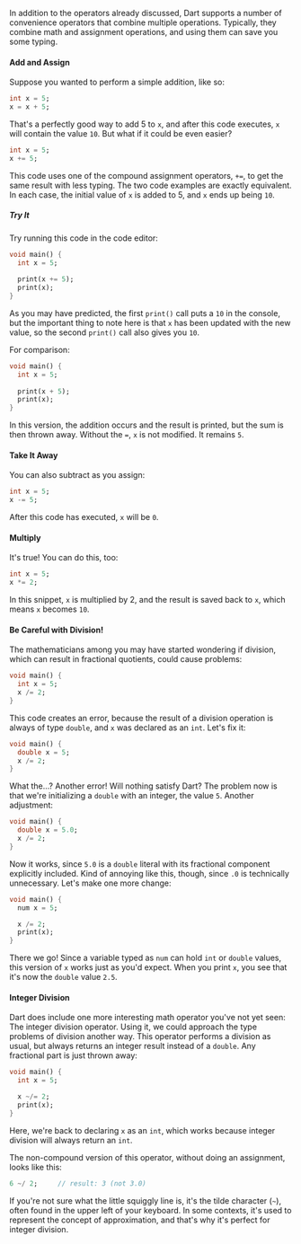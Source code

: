 In addition to the operators already discussed, Dart supports a number of convenience operators that combine multiple operations. Typically, they combine math and assignment operations, and using them can save you some typing.

#### Add and Assign

Suppose you wanted to perform a simple addition, like so:

```dart
int x = 5;
x = x + 5;
```

That's a perfectly good way to add 5 to `x`, and after this code executes, `x` will contain the value `10`. But what if it could be even easier?

```dart
int x = 5;
x += 5;
```

This code uses one of the compound assignment operators, `+=`, to get the same result with less typing. The two code examples are exactly equivalent. In each case, the initial value of `x` is added to 5, and `x` ends up being `10`.

##### Try It

Try running this code in the code editor:

```dart
void main() {
  int x = 5;
  
  print(x += 5);
  print(x);
}
```

As you may have predicted, the first `print()` call puts a `10` in the console, but the important thing to note here is that `x` has been updated with the new value, so the second `print()` call also gives you `10`.

For comparison:

```dart
void main() {
  int x = 5;
  
  print(x + 5);
  print(x);
}
```

In this version, the addition occurs and the result is printed, but the sum is then thrown away. Without the `=`, `x` is not modified. It remains `5`.

#### Take It Away

You can also subtract as you assign:

```dart
int x = 5;
x -= 5;
```

After this code has executed, `x` will be `0`.

#### Multiply

It's true! You can do this, too:

```dart
int x = 5;
x *= 2;
```

In this snippet, `x` is multiplied by 2, and the result is saved back to `x`, which means `x` becomes `10`.

#### Be Careful with Division!

The mathematicians among you may have started wondering if division, which can result in fractional quotients, could cause problems:

```dart
void main() {
  int x = 5;
  x /= 2;
}
```

This code creates an error, because the result of a division operation is always of type `double`, and `x` was declared as an `int`. Let's fix it:

```dart
void main() {
  double x = 5;
  x /= 2;
}
```

What the...? Another error! Will nothing satisfy Dart? The problem now is that we're initializing a `double` with an integer, the value `5`. Another adjustment:

```dart
void main() {
  double x = 5.0;
  x /= 2;
}
```

Now it works, since `5.0` is a `double` literal with its fractional component explicitly included. Kind of annoying like this, though, since `.0` is technically unnecessary. Let's make one more change:

```dart
void main() {
  num x = 5;

  x /= 2;
  print(x);
}
```

There we go! Since a variable typed as `num` can hold `int` or `double` values, this version of `x` works just as you'd expect. When you print `x`, you see that it's now the `double` value `2.5`.

#### Integer Division

Dart does include one more interesting math operator you've not yet seen: The integer division operator. Using it, we could approach the type problems of division another way. This operator performs a division as usual, but always returns an integer result instead of a `double`. Any fractional part is just thrown away:

```dart
void main() {
  int x = 5;

  x ~/= 2;
  print(x);
}
```

Here, we're back to declaring `x` as an `int`, which works because integer division will always return an `int`.

The non-compound version of this operator, without doing an assignment, looks like this:

```dart
6 ~/ 2;     // result: 3 (not 3.0)
```

If you're not sure what the little squiggly line is, it's the tilde character (`~`), often found in the upper left of your keyboard. In some contexts, it's used to represent the concept of approximation, and that's why it's perfect for integer division.
